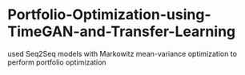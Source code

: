 # Portfolio-Optimization-using-TimeGAN-and-Transfer-Learning
used Seq2Seq models with Markowitz mean-variance optimization to perform portfolio optimization
